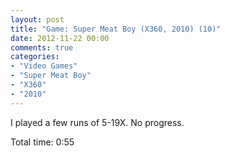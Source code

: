 ```yaml
---
layout: post
title: "Game: Super Meat Boy (X360, 2010) (10)"
date: 2012-11-22 00:00
comments: true
categories:
- "Video Games"
- "Super Meat Boy"
- "X360"
- "2010"
---
```


I played a few runs of 5-19X. No progress.

Total time: 0:55

